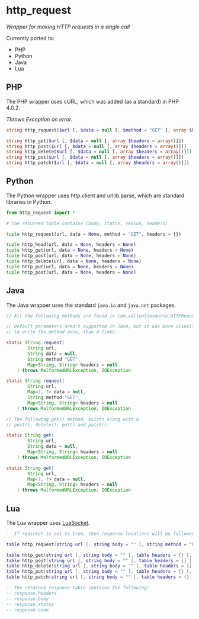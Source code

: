 # http_request

*Wrapper for making HTTP requests in a single call*

Currently ported to:

- PHP
- Python
- Java
- Lua


## PHP

The PHP wrapper uses cURL, which was added (as a standard) in PHP 4.0.2.

*Throws Exception on error.*

```php
string http_request($url [, $data = null [, $method = "GET" [, array $headers = array()]]])

string http_get($url [, $data = null [, array $headers = array()]])
string http_post($url [, $data = null [, array $headers = array()]])
string http_delete($url [, $data = null [, array $headers = array()]])
string http_put($url [, $data = null [, array $headers = array()]])
string http_patch($url [, $data = null [, array $headers = array()]])
```


## Python

The Python wrapper uses http.client and urllib.parse, which are standard libraries in Python.

```python
from http_request import *

# The returned tuple contains (body, status, reason, headers)

tuple http_request(url, data = None, method = "GET", headers = {})

tuple http_head(url, data = None, headers = None)
tuple http_get(url, data = None, headers = None)
tuple http_post(url, data = None, headers = None)
tuple http_delete(url, data = None, headers = None)
tuple http_put(url, data = None, headers = None)
tuple http_post(url, data = None, headers = None)
```


## Java

The Java wrapper uses the standard `java.io` and `java.net` packages.

```java
// All the following methods are found in com.vallentinsource.HTTPRequest

// Default parameters aren't supported in Java, but it was more visually pleasing
// to write the method once, than 4 times.

static String request(
		String url,
		String data = null,
		String method "GET",
		Map<String, String> headers = null
	) throws MalformedURLException, IOException

static String request(
		String url,
		Map<?, ?> data = null,
		String method "GET",
		Map<String, String> headers = null
	) throws MalformedURLException, IOException

// The following get() method, exists along with a
// post(), delete(), put() and patch().

static String get(
		String url,
		String data = null,
		Map<String, String> headers = null
	) throws MalformedURLException, IOException

static String get(
		String url,
		Map<?, ?> data = null,
		Map<String, String> headers = null
	) throws MalformedURLException, IOException

```


## Lua

The Lua wrapper uses [LuaSocket](http://w3.impa.br/~diego/software/luasocket/http.html).

```lua
-- If redirect is set to true, then response locations will be followed.

table http_request(string url [, string body = "" [, string method = "GET" [, table headers = {} [, boolean redirect = true]]]])

table http_get(string url [, string body = "" [, table headers = {} [, boolean redirect = true]]])
table http_post(string url [, string body = "" [, table headers = {} [, boolean redirect = true]]])
table http_delete(string url [, string body = "" [, table headers = {} [, boolean redirect = true]]])
table http_put(string url [, string body = "" [, table headers = {} [, boolean redirect = true]]])
table http_patch(string url [, string body = "" [, table headers = {} [, boolean redirect = true]]])

-- The returned response table contains the following:
-- response.headers
-- response.body
-- response.status
-- response.code
```
